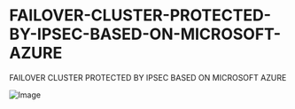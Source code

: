 # FAILOVER-CLUSTER-PROTECTED-BY-IPSEC-BASED-ON-MICROSOFT-AZURE
FAILOVER CLUSTER PROTECTED BY IPSEC BASED ON MICROSOFT AZURE

![Image](https://github.com/user-attachments/assets/dbcb5d23-045d-4171-8ef8-148a5eb0a489)
